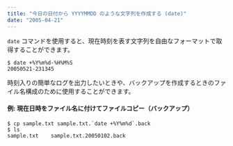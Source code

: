 ```yaml
---
title: "今日の日付から YYYYMMDD のような文字列を作成する (date)"
date: "2005-04-21"
---
```


`date` コマンドを使用すると、現在時刻を表す文字列を自由なフォーマットで取得することができます。

```
$ date +%Y%m%d-%H%M%S
20050521-231345
```

時刻入りの簡単なログを出力したいときや、バックアップを作成するときのファイル名構成のために使用することができます。

#### 例: 現在日時をファイル名に付けてファイルコピー（バックアップ）

```
$ cp sample.txt sample.txt.`date +%Y%m%d`.back
$ ls
sample.txt    sample.txt.20050102.back
```

